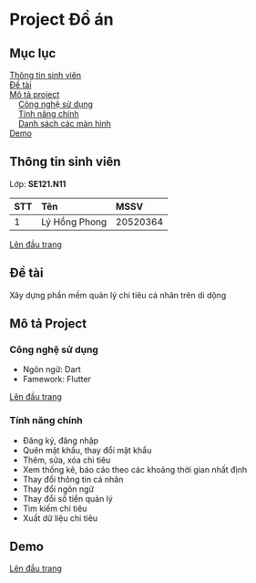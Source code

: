 # Project Đồ án 
<a name="top"><a>
## Mục lục

[Thông tin sinh viên](#info)\
[Đề tài](#topic)\
[Mô tả project](#project)\
&nbsp;&nbsp;&nbsp; [Công nghệ sử dụng](#use)\
&nbsp;&nbsp;&nbsp; [Tính năng chính](#main-feature)\
&nbsp;&nbsp;&nbsp; [Danh sách các màn hình](#screen)\
[Demo](#demo)

## Thông tin sinh viên <a name="info"></a>

Lớp: **SE121.N11** 

| STT  | Tên                | MSSV      |
|:-----|:-------------------|:----------|
|  1   |  Lý Hồng Phong | 20520364  |

[Lên đầu trang](#top)
## Đề tài <a name="topic"></a>

Xây dựng phần mềm quản lý chi tiêu cá nhân trên di dộng

## Mô tả Project <a name="project"></a>

### Công nghệ sử dụng <a name="use"></a>

- Ngôn ngữ: Dart
- Famework: Flutter

[Lên đầu trang](#top)
### Tính năng chính <a name="main-feature"></a>
- Đăng ký, đăng nhập
- Quên mật khẩu, thay đổi mật khẩu
- Thêm, sửa, xóa chi tiêu
- Xem thống kê, báo cáo theo các khoảng thời gian nhất định
- Thay đổi thông tin cá nhân
- Thay đổi ngôn ngữ
- Thay đổi số tiền quản lý
- Tìm kiếm chi tiêu
- Xuất dữ liệu chi tiêu


## Demo <a name="demo"></a>
  
[Lên đầu trang](#top)
